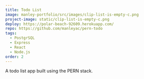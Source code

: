 ```yaml
---
title: Todo List
image: manley-portfolio/src/images/clip-list-is-empty-c.png
project-image: static/clip-list-is-empty-c.png
deploy: https://polar-beach-92609.herokuapp.com/
repo: https://github.com/manleyac/pern-todo
tags:
  - PostgrSQL
  - Express
  - React
  - Node.js
order: 2
---
```


A todo list app built using the PERN stack.
